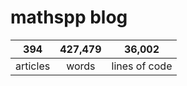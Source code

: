 # mathspp blog

<table class="stats-table">
    <thead>
        <tr>
            <th style="text-align: center;">394</th>
            <th style="text-align: center;">427,479</th>
            <th style="text-align: center;">36,002</th>
        </tr>
    </thead>
    <tbody>
        <tr>
            <td style="text-align: center;">articles</td>
            <td style="text-align: center;">words</td>
            <td style="text-align: center;">lines of code</td>
        </tr>
    </tbody>
</table>